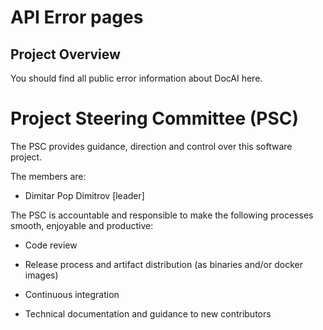 
# API Error pages

## Project Overview

You should find all public error information about DocAI here.

# Project Steering Committee (PSC)

The PSC provides guidance, direction and control over this software project.

The members are:

* Dimitar Pop Dimitrov [leader]
 
The PSC is accountable and responsible to make the following processes smooth, enjoyable and productive:

* Code review

* Release process and artifact distribution (as binaries and/or docker images)

* Continuous integration

* Technical documentation and guidance to new contributors 
